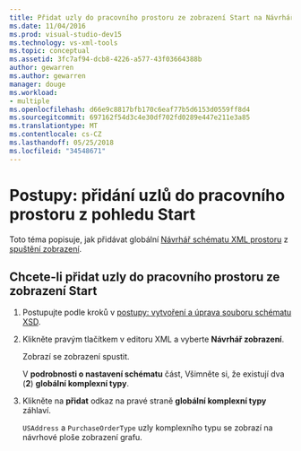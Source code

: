 ```yaml
---
title: Přidat uzly do pracovního prostoru ze zobrazení Start na Návrhář schématu XML
ms.date: 11/04/2016
ms.prod: visual-studio-dev15
ms.technology: vs-xml-tools
ms.topic: conceptual
ms.assetid: 3fc7af94-dcb8-4226-a577-43f03664388b
author: gewarren
ms.author: gewarren
manager: douge
ms.workload:
- multiple
ms.openlocfilehash: d66e9c8817bfb170c6eaf77b5d6153d0559ff8d4
ms.sourcegitcommit: 697162f54d3c4e30df702fd0289e447e211e3a85
ms.translationtype: MT
ms.contentlocale: cs-CZ
ms.lasthandoff: 05/25/2018
ms.locfileid: "34548671"
---
```

# <a name="how-to-add-nodes-to-the-workspace-from-the-start-view"></a>Postupy: přidání uzlů do pracovního prostoru z pohledu Start

Toto téma popisuje, jak přidávat globální [Návrhář schématu XML prostoru](../xml-tools/xml-schema-designer-workspace.md) z [spuštění zobrazení](../xml-tools/start-view.md).

## <a name="to-add-nodes-to-the-workspace-from-the-start-view"></a>Chcete-li přidat uzly do pracovního prostoru ze zobrazení Start

1.  Postupujte podle kroků v [postupy: vytvoření a úprava souboru schématu XSD](../xml-tools/how-to-create-and-edit-an-xsd-schema-file.md).

2.  Klikněte pravým tlačítkem v editoru XML a vyberte **Návrhář zobrazení**.

     Zobrazí se zobrazení spustit.

     V **podrobnosti o nastavení schématu** část, Všimněte si, že existují dva (**2**) **globální komplexní typy**.

3.  Klikněte na **přidat** odkaz na pravé straně **globální komplexní typy** záhlaví.

     `USAddress` a `PurchaseOrderType` uzly komplexního typu se zobrazí na návrhové ploše zobrazení grafu.